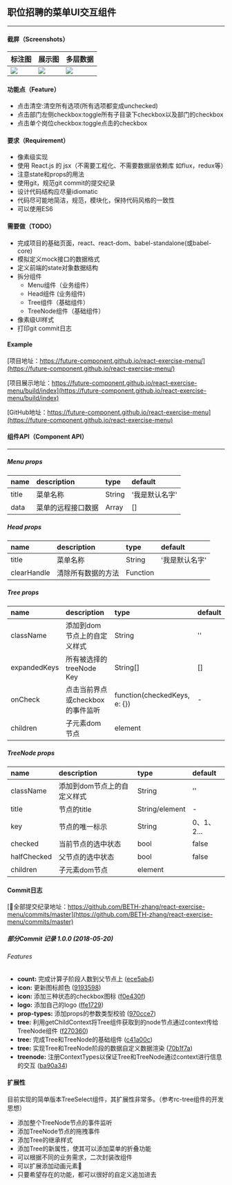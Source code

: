 ## 职位招聘的菜单UI交互组件
-----

#### 截屏（Screenshots）

标注图 | 展示图 | 多层数据 |
:-------|:------|:------|
![](./doc/UI.jpg) | ![](./doc/app.gif) | ![](./doc/app1.gif) |

#### 功能点（Feature）
* 点击清空:清空所有选项(所有选项都变成unchecked)
* 点击部门左侧checkbox:toggle所有子目录下checkbox以及部门的checkbox
* 点击单个岗位checkbox:toggle点击的checkbox

#### 要求（Requirement）
* 像素级实现
* 使用 React.js 的 jsx（不需要工程化、不需要数据层依赖库 如flux，redux等）
* 注意state和props的用法
* 使用git，规范git commit的提交纪录
* 设计代码结构应尽量idiomatic
* 代码尽可能地简洁，规范，模块化，保持代码风格的一致性
* 可以使用ES6

#### 需要做（TODO）
* 完成项目的基础页面，react、react-dom、babel-standalone(或babel-core)
* 模拟定义mock接口的数据格式
* 定义前端的state对象数据结构
* 拆分组件
  * Menu组件（业务组件）
  * Head组件 (业务组件)
  * Tree组件（基础组件）
  * TreeNode组件（基础组件）
* 像素级UI样式
* 打印git commit日志

#### Example
[项目地址：https://future-component.github.io/react-exercise-menu/](https://future-component.github.io/react-exercise-menu/)

[项目展示地址：https://future-component.github.io/react-exercise-menu/build/index](https://future-component.github.io/react-exercise-menu/build/index)

[GitHub地址：https://future-component.github.io/react-exercise-menu](https://future-component.github.io/react-exercise-menu)

#### 组件API（Component API）
-----
##### Menu props

name | description | type | default |
:-------|:------|:-----|:------|
title | 菜单名称 | String | '我是默认名字' |
data | 菜单的远程接口数据 | Array | [] |

##### Head props

name | description | type | default |
:-------|:------|:-----|:------|
title | 菜单名称 | String | '我是默认名字' |
clearHandle | 清除所有数据的方法 | Function |  |

##### Tree props

name | description | type | default |
:-------|:------|:-----|:------|
className | 添加到dom节点上的自定义样式 | String | '' |
expandedKeys | 所有被选择的treeNode Key | String[] | [] |
onCheck | 点击当前界点或checkbox的事件监听 | function(checkedKeys, e: {}) | - |
children | 子元素dom节点 | element | |

##### TreeNode props

name | description | type | default |
:-------|:------|:-----|:------|
className | 添加到dom节点上的自定义样式 | String | '' |
title | 节点的title | String/element | - |
key | 节点的唯一标示 | String | 0、1、2... |
checked | 当前节点的选中状态  |  bool | false |
halfChecked | 父节点的选中状态 | bool | false |
children | 子元素dom节点 | element | |

#### Commit日志

[全部提交纪录地址：https://github.com/BETH-zhang/react-exercise-menu/commits/master](https://github.com/BETH-zhang/react-exercise-menu/commits/master)
##### 部分Commit 记录 1.0.0 (2018-05-20)

###### Features

* **count:** 完成计算子阶段人数到父节点上 ([ece5ab4](https://github.com/BETH-zhang/react-exercise-menu/commit/ece5ab4))
* **icon:** 更新图标颜色 ([9193598](https://github.com/BETH-zhang/react-exercise-menu/commit/9193598))
* **icon:** 添加三种状态的checkbox图标 ([f0e430f](https://github.com/BETH-zhang/react-exercise-menu/commit/f0e430f))
* **logo:** 添加自己的logo ([ffe1729](https://github.com/BETH-zhang/react-exercise-menu/commit/ffe1729))
* **prop-types:** 添加props的参数类型校验 ([970cce7](https://github.com/BETH-zhang/react-exercise-menu/commit/970cce7))
* **tree:** 利用getChildContext将Tree组件获取到的node节点通过context传给TreeNode组件 ([f270360](https://github.com/BETH-zhang/react-exercise-menu/commit/f270360))
* **tree:** 完成Tree和TreeNode的基础组件 ([c41a00c](https://github.com/BETH-zhang/react-exercise-menu/commit/c41a00c))
* **tree:** 实现Tree和TreeNode阶段的数据自定义数据渲染 ([70b1f7a](https://github.com/BETH-zhang/react-exercise-menu/commit/70b1f7a))
* **treenode:** 注册ContextTypes以保证Tree和TreeNode通过context进行信息的交互 ([ba90a34](https://github.com/BETH-zhang/react-exercise-menu/commit/ba90a34))


#### 扩展性
目前实现的简单版本TreeSelect组件，其扩展性非常多。（参考rc-tree组件的开发思想）

* 添加整个TreeNode节点的事件监听
* 添加TreeNode节点的拖拽事件
* 添加Tree的继承样式
* 添加Tree的新属性，使其可以添加菜单的折叠功能
* 可以根据不同的业务需求，二次封装改组件
* 可以扩展添加动画元素
* 只要希望存在的功能，都可以很好的自定义追加进去
